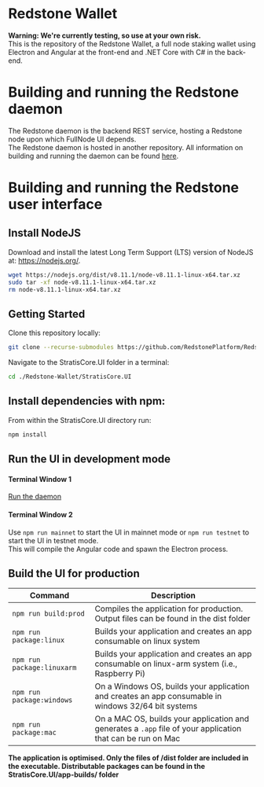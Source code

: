 # Redstone Wallet

__Warning: We're currently testing, so use at your own risk.__  
This is the repository of the Redstone Wallet, a full node staking wallet using Electron and Angular at the front-end and .NET Core with C# in the back-end.

# Building and running the Redstone daemon

The Redstone daemon is the backend REST service, hosting a Redstone node upon which FullNode UI depends.  
The Redstone daemon is hosted in another repository. All information on building and running the daemon can be found [here](https://github.com/RedstonePlatform/Redstone/blob/master/Documentation/getting-started.md).

# Building and running the Redstone user interface

## Install NodeJS

Download and install the latest Long Term Support (LTS) version of NodeJS at: https://nodejs.org/. 

``` bash
wget https://nodejs.org/dist/v8.11.1/node-v8.11.1-linux-x64.tar.xz
sudo tar -xf node-v8.11.1-linux-x64.tar.xz
rm node-v8.11.1-linux-x64.tar.xz
```

## Getting Started

Clone this repository locally:

``` bash
git clone --recurse-submodules https://github.com/RedstonePlatform/Redstone-Wallet.git
```

Navigate to the StratisCore.UI folder in a terminal:
``` bash
cd ./Redstone-Wallet/StratisCore.UI
```

## Install dependencies with npm:

From within the StratisCore.UI directory run:

``` bash
npm install
```

## Run the UI in development mode

#### Terminal Window 1
[Run the daemon](https://github.com/RedstonePlatform/Redstone/blob/master/Documentation/getting-started.md)  

#### Terminal Window 2
Use `npm run mainnet` to start the UI in mainnet mode or `npm run testnet` to start the UI in testnet mode.  
This will compile the Angular code and spawn the Electron process.

## Build the UI for production

|Command|Description|
|--|--|
|`npm run build:prod`| Compiles the application for production. Output files can be found in the dist folder |
|`npm run package:linux`| Builds your application and creates an app consumable on linux system |
|`npm run package:linuxarm`| Builds your application and creates an app consumable on linux-arm system (i.e., Raspberry Pi) |
|`npm run package:windows`| On a Windows OS, builds your application and creates an app consumable in windows 32/64 bit systems |
|`npm run package:mac`|  On a MAC OS, builds your application and generates a `.app` file of your application that can be run on Mac |

**The application is optimised. Only the files of /dist folder are included in the executable. Distributable packages can be found in the StratisCore.UI/app-builds/ folder**


